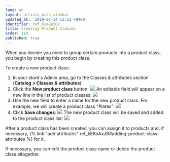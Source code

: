 ```yaml
---
lang: en
layout: article_with_sidebar
updated_at: '2019-07-14 13:12 +0400'
identifier: ref_6ieZHjOV
title: Creating Product Classes
order: 110
published: true
---
```

When you decide you need to group certain products into a product class, you begin by creating this product class.

To create a new product class:

1.  In your store's Admin area, go to the Classes & attributes section (**Catalog > Classes & attributes**).
2.  Click the **New product class** button:
    ![]({{site.baseurl}}/attachments/7504877/8719235.png)
    An editable field will appear on a new line in the list of product classes:
    ![]({{site.baseurl}}/attachments/7504877/8719236.png)
3.  Use the new field to enter a name for the new product class. For example, we will create a product class "Plates":
    ![]({{site.baseurl}}/attachments/7504877/8719237.png)
4.  Click **Save changes**:
    ![]({{site.baseurl}}/attachments/7504877/8719238.png)
    The new product class will be saved and added to the product class list:
    ![]({{site.baseurl}}/attachments/7504877/8719239.png)

After a product class has been created, you can assign it to products and, if necessary, {% link "add attributes" ref_kEKoAxJB#adding-product-class-attributes %} for it.

If necessary, you can edit the product class name or delete the product class altogether.
